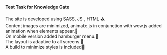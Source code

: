 <b>Test Task for Knowledge Gate</b>

The site is developed using SASS, JS , HTML ⛳️. <br/>
Content images are minimized, animate.js in conjunction with wow.js added animation when elements appear.🥊<br/>
On mobile version added hamburger menu.🏀<br/>
The layout is adaptive to all screens.🎾<br/>
A build to minimize styles is included🏉
